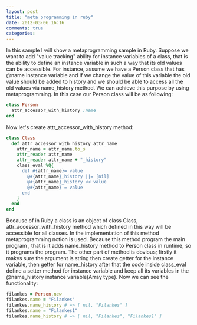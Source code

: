 ```yaml
---
layout: post
title: "meta programming in ruby"
date: 2012-03-06 16:16
comments: true
categories: 
---
```

In this sample I will show a metaprogramming sample in Ruby. Suppose we want to add "value tracking" ability for instance variables of 
a class, that is the ability to define an instance variable in such a way that its old values can be accessible. For instance, assume we have
a Person class that has @name instance variable and if we change the value of this variable the old value should be added to history and we should 
be able to access all the old values via name\_history method. We can achieve this purpose by using metaprogramming. In this case our Person class will be as following:
``` ruby Person class
class Person
  attr_accessor_with_history :name
end
```
Now let's create attr_accessor_with_history method:

``` ruby Meta programming sample
class Class
  def attr_accessor_with_history attr_name
    attr_name = attr_name.to_s
    attr_reader attr_name
    attr_reader attr_name + "_history"
    class_eval %Q{
      def #{attr_name}= value
        @#{attr_name}_history ||= [nil]
        @#{attr_name}_history << value
        @#{attr_name} = value
      end
    }
  end
end
```

Because of in Ruby a class is an object of class Class, attr_accessor_with_history method which defined in this way will be 
accessible for all classes. In the implementation of this method metaprogramming notion is used. Because this method program the main program
, that is it adds name_history method to Person class in runtime, so it programs the program.
The other part of method is obvious; firstly it makes sure the argument is string then create getter for the instance variable, then getter for name_history after that the code inside class_eval define a setter method for instance variable and keep all its variables in the @name_history instance variable(Array type).
Now we can see the functionality:
``` ruby
filankes = Person.new
filankes.name = "Filankes"
filankes.name_history # => [ nil, "Filankes" ]
filankes.name = "Filankes1"
filankes.name_history # => [ nil, "Filankes", "Filankes1" ]
```

